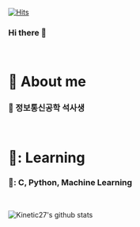 [![Hits](https://hits.seeyoufarm.com/api/count/incr/badge.svg?url=https%3A%2F%2Fgithub.com%2Flupinus00%2Fhit-counter&count_bg=%2356D3FF&title_bg=%239C8A8A&icon=gnubash.svg&icon_color=%23D7CDCD&title=visitor&edge_flat=false)](https://hits.seeyoufarm.com)
### Hi there 👋
<br>

# :whale: About me
<!--<a href="https://lupinus00.github.io/"><img src="https://img.shields.io/badge/BLOG-white?&style=flat&logo=github&logoColor=black" style="height : auto; margin-right : 2px;"/></a> -->

### 🐋 정보통신공학 석사생
<br>

# 🐳: Learning

### 🐋: C, Python, Machine Learning
<br>

![Kinetic27's github stats](https://github-readme-stats.vercel.app/api?username=lupinus00&show_icons=true)
<br>
